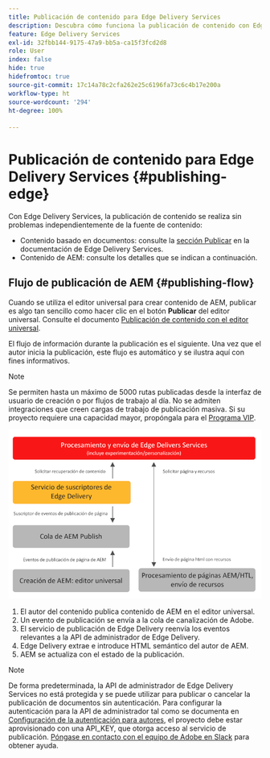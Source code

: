 ```yaml
---
title: Publicación de contenido para Edge Delivery Services
description: Descubra cómo funciona la publicación de contenido con Edge Delivery Services AEM y cómo publicar contenido AEM con Edge Delivery Services.
feature: Edge Delivery Services
exl-id: 32fbb144-9175-47a9-bb5a-ca15f3fcd2d8
role: User
index: false
hide: true
hidefromtoc: true
source-git-commit: 17c14a78c2cfa262e25c6196fa73c6c4b17e200a
workflow-type: ht
source-wordcount: '294'
ht-degree: 100%

---
```



# Publicación de contenido para Edge Delivery Services {#publishing-edge}

Con Edge Delivery Services, la publicación de contenido se realiza sin problemas independientemente de la fuente de contenido:

* Contenido basado en documentos: consulte la [sección Publicar](/help/edge/docs/authoring.md) en la documentación de Edge Delivery Services.
* Contenido de AEM: consulte los detalles que se indican a continuación.

## Flujo de publicación de AEM {#publishing-flow}

Cuando se utiliza el editor universal para crear contenido de AEM, publicar es algo tan sencillo como hacer clic en el botón **Publicar** del editor universal. Consulte el documento [Publicación de contenido con el editor universal](/help/sites-cloud/authoring/universal-editor/publishing.md).

El flujo de información durante la publicación es el siguiente. Una vez que el autor inicia la publicación, este flujo es automático y se ilustra aquí con fines informativos.

>[!NOTE]
>
>Se permiten hasta un máximo de 5000 rutas publicadas desde la interfaz de usuario de creación o por flujos de trabajo al día. No se admiten integraciones que creen cargas de trabajo de publicación masiva. Si su proyecto requiere una capacidad mayor, propóngala para el [Programa VIP](https://www.aem.live/vip/intake).

![El flujo de información durante la publicación desde AEM hasta Edge Delivery Services](assets/publishing-flow.png)

1. El autor del contenido publica contenido de AEM en el editor universal.
1. Un evento de publicación se envía a la cola de canalización de Adobe.
1. El servicio de publicación de Edge Delivery reenvía los eventos relevantes a la API de administrador de Edge Delivery.
1. Edge Delivery extrae e introduce HTML semántico del autor de AEM.
1. AEM se actualiza con el estado de la publicación.

>[!NOTE]
>
>De forma predeterminada, la API de administrador de Edge Delivery Services no está protegida y se puede utilizar para publicar o cancelar la publicación de documentos sin autenticación. Para configurar la autenticación para la API de administrador tal como se documenta en [Configuración de la autenticación para autores](https://www.aem.live/docs/authentication-setup-authoring), el proyecto debe estar aprovisionado con una API_KEY, que otorga acceso al servicio de publicación. [Póngase en contacto con el equipo de Adobe en Slack](/help/edge/docs/slack.md) para obtener ayuda.

